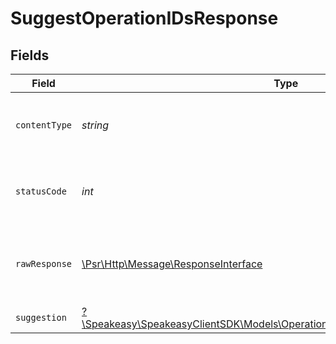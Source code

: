 # SuggestOperationIDsResponse


## Fields

| Field                                                                                                                                      | Type                                                                                                                                       | Required                                                                                                                                   | Description                                                                                                                                |
| ------------------------------------------------------------------------------------------------------------------------------------------ | ------------------------------------------------------------------------------------------------------------------------------------------ | ------------------------------------------------------------------------------------------------------------------------------------------ | ------------------------------------------------------------------------------------------------------------------------------------------ |
| `contentType`                                                                                                                              | *string*                                                                                                                                   | :heavy_check_mark:                                                                                                                         | HTTP response content type for this operation                                                                                              |
| `statusCode`                                                                                                                               | *int*                                                                                                                                      | :heavy_check_mark:                                                                                                                         | HTTP response status code for this operation                                                                                               |
| `rawResponse`                                                                                                                              | [\Psr\Http\Message\ResponseInterface](https://www.php-fig.org/psr/psr-7/#33-psrhttpmessageresponseinterface)                               | :heavy_check_mark:                                                                                                                         | Raw HTTP response; suitable for custom response parsing                                                                                    |
| `suggestion`                                                                                                                               | [?\Speakeasy\SpeakeasyClientSDK\Models\Operations\SuggestOperationIDsSuggestion](../../Models/Operations/SuggestOperationIDsSuggestion.md) | :heavy_minus_sign:                                                                                                                         | OK                                                                                                                                         |